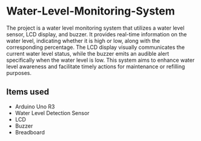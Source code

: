 # Water-Level-Monitoring-System
The project is a water level monitoring system that utilizes a water level sensor, LCD display, and buzzer. It provides real-time information on the water level, indicating whether it is high or low, along with the corresponding percentage. The LCD display visually communicates the current water level status, while the buzzer emits an audible alert specifically when the water level is low. This system aims to enhance water level awareness and facilitate timely actions for maintenance or refilling purposes.
## Items used
- Arduino Uno R3
- Water Level Detection Sensor
- LCD
- Buzzer
- Breadboard


